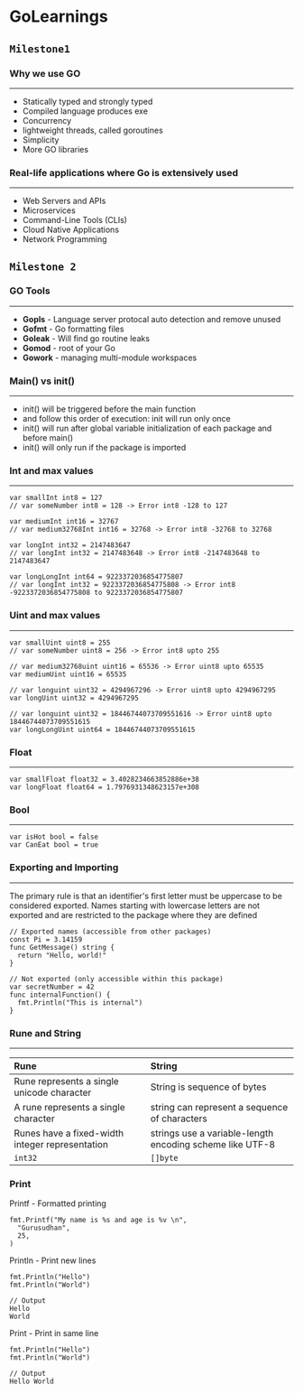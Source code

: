 # GoLearnings

## `Milestone1`

### Why we use GO
---
 - Statically typed and strongly typed
 - Compiled language produces exe
 - Concurrency
 - lightweight threads, called goroutines
 - Simplicity
 - More GO libraries

### Real-life applications where Go is extensively used
---
 - Web Servers and APIs
 - Microservices
 - Command-Line Tools (CLIs)
 - Cloud Native Applications
 - Network Programming


## `Milestone 2`

### GO Tools
---
- **Gopls**  - Language server protocal auto detection and remove unused
- **Gofmt**  - Go formatting files
- **Goleak** - Will find go routine leaks
- **Gomod**  - root of your Go
- **Gowork** -  managing multi-module workspaces

### Main() vs init()
---
 - init() will be triggered before the main function
- and follow this order of execution: init will run only once
- init() will run after global variable initialization of each package and before main()
- init() will only run if the package is imported

### Int and max values
---

```
var smallInt int8 = 127
// var someNumber int8 = 128 -> Error int8 -128 to 127
```
```
var mediumInt int16 = 32767
// var medium32768Int int16 = 32768 -> Error int8 -32768 to 32768
```
```
var longInt int32 = 2147483647
// var longInt int32 = 2147483648 -> Error int8 -2147483648 to 2147483647
```
```
var longLongInt int64 = 9223372036854775807
// var longInt int32 = 9223372036854775808 -> Error int8 -9223372036854775808 to 9223372036854775807
```

### Uint and max values
---
```
var smallUint uint8 = 255
// var someNumber uint8 = 256 -> Error int8 upto 255
```
```
// var medium32768uint uint16 = 65536 -> Error uint8 upto 65535
var mediumUint uint16 = 65535
```
```
// var longuint uint32 = 4294967296 -> Error uint8 upto 4294967295
var longUint uint32 = 4294967295
```
```
// var longuint uint32 = 18446744073709551616 -> Error uint8 upto 18446744073709551615
var longLongUint uint64 = 18446744073709551615
```

### Float
---

```
var smallFloat float32 = 3.4028234663852886e+38
var longFloat float64 = 1.7976931348623157e+308
```

### Bool
---

```
var isHot bool = false
var CanEat bool = true
```

### Exporting and Importing
---
The primary rule is that an identifier's first letter must be uppercase to be considered exported. Names starting with lowercase letters are not exported and are restricted to the package where they are defined

```
// Exported names (accessible from other packages)
const Pi = 3.14159
func GetMessage() string {
  return "Hello, world!"
}

// Not exported (only accessible within this package)
var secretNumber = 42
func internalFunction() {
  fmt.Println("This is internal")
}
```

### Rune and String
---

| Rune |  String  |
|:-----|:--------|
| Rune represents a single unicode character   | String is sequence of bytes |
| A rune represents a single character   |  string can represent a sequence of characters  |
| Runes have a fixed-width integer representation  | strings use a variable-length encoding scheme like UTF-8 |
| `int32`  | `[]byte` |

### Print

Printf - Formatted printing
```
fmt.Printf("My name is %s and age is %v \n",
  "Gurusudhan",
  25,
)
```
Println - Print new lines
```
fmt.Println("Hello")
fmt.Println("World")

// Output
Hello
World
```
Print - Print in same line
```
fmt.Println("Hello")
fmt.Println("World")

// Output
Hello World
```

